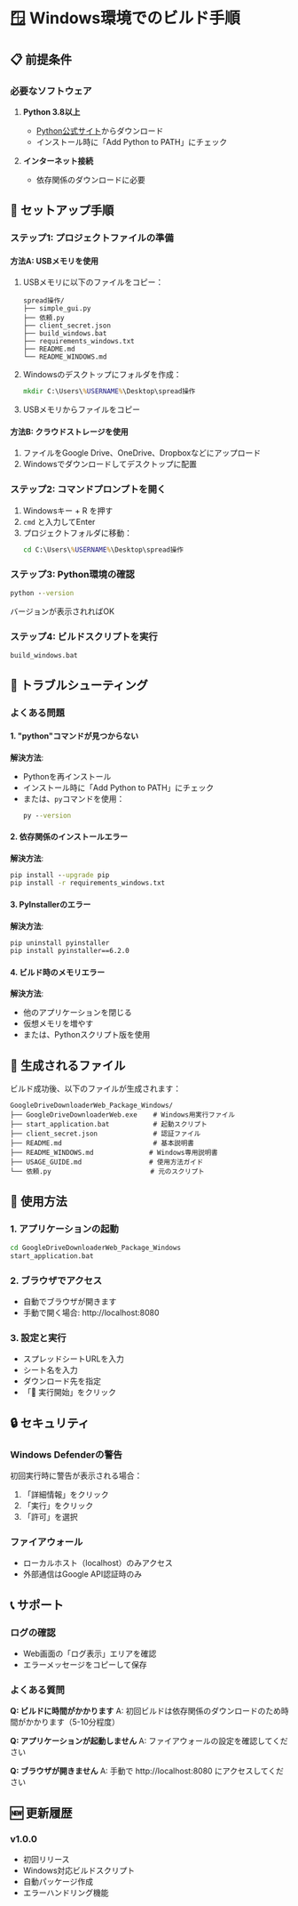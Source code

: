 # 🪟 Windows環境でのビルド手順

## 📋 前提条件

### 必要なソフトウェア
1. **Python 3.8以上**
   - [Python公式サイト](https://www.python.org/downloads/)からダウンロード
   - インストール時に「Add Python to PATH」にチェック

2. **インターネット接続**
   - 依存関係のダウンロードに必要

## 🚀 セットアップ手順

### ステップ1: プロジェクトファイルの準備

#### 方法A: USBメモリを使用
1. USBメモリに以下のファイルをコピー：
   ```
   spread操作/
   ├── simple_gui.py
   ├── 依頼.py
   ├── client_secret.json
   ├── build_windows.bat
   ├── requirements_windows.txt
   ├── README.md
   └── README_WINDOWS.md
   ```

2. Windowsのデスクトップにフォルダを作成：
   ```cmd
   mkdir C:\Users\%USERNAME%\Desktop\spread操作
   ```

3. USBメモリからファイルをコピー

#### 方法B: クラウドストレージを使用
1. ファイルをGoogle Drive、OneDrive、Dropboxなどにアップロード
2. Windowsでダウンロードしてデスクトップに配置

### ステップ2: コマンドプロンプトを開く
1. Windowsキー + R を押す
2. `cmd` と入力してEnter
3. プロジェクトフォルダに移動：
   ```cmd
   cd C:\Users\%USERNAME%\Desktop\spread操作
   ```

### ステップ3: Python環境の確認
```cmd
python --version
```
バージョンが表示されればOK

### ステップ4: ビルドスクリプトを実行
```cmd
build_windows.bat
```

## 🔧 トラブルシューティング

### よくある問題

#### 1. "python"コマンドが見つからない
**解決方法**:
- Pythonを再インストール
- インストール時に「Add Python to PATH」にチェック
- または、`py`コマンドを使用：
  ```cmd
  py --version
  ```

#### 2. 依存関係のインストールエラー
**解決方法**:
```cmd
pip install --upgrade pip
pip install -r requirements_windows.txt
```

#### 3. PyInstallerのエラー
**解決方法**:
```cmd
pip uninstall pyinstaller
pip install pyinstaller==6.2.0
```

#### 4. ビルド時のメモリエラー
**解決方法**:
- 他のアプリケーションを閉じる
- 仮想メモリを増やす
- または、Pythonスクリプト版を使用

## 📁 生成されるファイル

ビルド成功後、以下のファイルが生成されます：

```
GoogleDriveDownloaderWeb_Package_Windows/
├── GoogleDriveDownloaderWeb.exe    # Windows用実行ファイル
├── start_application.bat           # 起動スクリプト
├── client_secret.json              # 認証ファイル
├── README.md                       # 基本説明書
├── README_WINDOWS.md              # Windows専用説明書
├── USAGE_GUIDE.md                 # 使用方法ガイド
└── 依頼.py                         # 元のスクリプト
```

## 🎯 使用方法

### 1. アプリケーションの起動
```cmd
cd GoogleDriveDownloaderWeb_Package_Windows
start_application.bat
```

### 2. ブラウザでアクセス
- 自動でブラウザが開きます
- 手動で開く場合: http://localhost:8080

### 3. 設定と実行
- スプレッドシートURLを入力
- シート名を入力
- ダウンロード先を指定
- 「🚀 実行開始」をクリック

## 🔒 セキュリティ

### Windows Defenderの警告
初回実行時に警告が表示される場合：
1. 「詳細情報」をクリック
2. 「実行」をクリック
3. 「許可」を選択

### ファイアウォール
- ローカルホスト（localhost）のみアクセス
- 外部通信はGoogle API認証時のみ

## 📞 サポート

### ログの確認
- Web画面の「ログ表示」エリアを確認
- エラーメッセージをコピーして保存

### よくある質問

**Q: ビルドに時間がかかります**
A: 初回ビルドは依存関係のダウンロードのため時間がかかります（5-10分程度）

**Q: アプリケーションが起動しません**
A: ファイアウォールの設定を確認してください

**Q: ブラウザが開きません**
A: 手動で http://localhost:8080 にアクセスしてください

## 🆕 更新履歴

### v1.0.0
- 初回リリース
- Windows対応ビルドスクリプト
- 自動パッケージ作成
- エラーハンドリング機能 